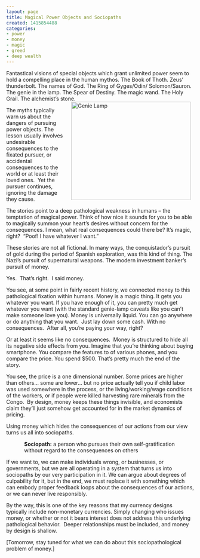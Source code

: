 ```yaml
---
layout: page
title: Magical Power Objects and Sociopaths
created: 1415854488
categories:
- power
- money
- magic
- greed
- deep wealth
---
```

<p>Fantastical visions of special objects which grant unlimited power seem to hold a compelling place in the human mythos. The Book of Thoth. Zeus’ thunderbolt. The names of God. The Ring of Gyges/Odin/ Solomon/Sauron. The genie in the lamp. The Spear of Destiny. The magic wand. The Holy Grail. The alchemist’s stone.<img alt="Genie Lamp" src="{{ site.urlimg }}Genie-Lamp.jpg" style="width: 320px; height: 263px; float: right; margin-left: 10px; margin-right: 10px;"></p><p>The myths typically warn us about the dangers of pursuing power objects. The lesson usually involves undesirable consequences to the fixated pursuer, or accidental consequences to the world or at least their loved ones.&nbsp; Yet the pursuer continues, ignoring the damage they cause.</p><p>The stories point to a deep pathological weakness in humans – the temptation of magical power. Think of how nice it sounds for you to be able to magically summon your heart’s desires without concern for the consequences. I mean, what real consequences could there be? It’s magic, right?&nbsp; “Poof! I have whatever I want.”</p><p>These stories are not all fictional. In many ways, the conquistador’s pursuit of gold during the period of Spanish exploration, was this kind of thing. The Nazi’s pursuit of supernatural weapons. The modern investment banker’s pursuit of money.</p><p>Yes.&nbsp; That’s right.&nbsp; I said money.</p><p><!--break--></p><p>You see, at some point in fairly recent history, we connected money to this pathological fixation within humans. Money is a magic thing. It gets you whatever you want. If you have enough of it, you can pretty much get whatever you want (with the standard genie-lamp caveats like you can’t make someone love you). Money is universally liquid. You can go anywhere or do anything that you want.&nbsp; Just lay down some cash. With no consequences.&nbsp; After all, you’re paying your way, right?</p><p>Or at least it seems like no consequences.&nbsp; Money is structured to hide all its negative side effects from you. Imagine that you’re thinking about buying smartphone. You compare the features to of various phones, and you compare the price. You spend $500. That’s pretty much the end of the story.</p><p>You see, the price is a one dimensional number. Some prices are higher than others… some are lower… but no price actually tell you if child labor was used somewhere in the process, or the living/working/wage conditions of the workers, or if people were killed harvesting rare minerals from the Congo.&nbsp; By design, money keeps these things invisible, and economists claim they’ll just somehow get accounted for in the market dynamics of pricing.</p><p>Using money which hides the consequences of our actions from our view turns us all into sociopaths.</p><p style="margin-left:.5in;"><strong>Sociopath:</strong> a person who pursues their own self-gratification without regard to the consequences on others</p><p>If we want to, we can make individuals wrong, or businesses, or governments, but we are all operating in a system that turns us into sociopaths by our very participation in it. We can argue about degrees of culpability for it, but in the end, we must replace it with something which can embody proper feedback loops about the consequences of our actions, or we can never live responsibly.</p><p>By the way, this is one of the key reasons that my currency designs typically include non-monetary currencies. Simply changing who issues money, or whether or not it bears interest does not address this underlying pathological behavior.&nbsp; Deeper relationships must be included, and money by design is shallow.</p><p>[Tomorrow, stay tuned for what we can do about this sociopathological problem of money.]</p>
